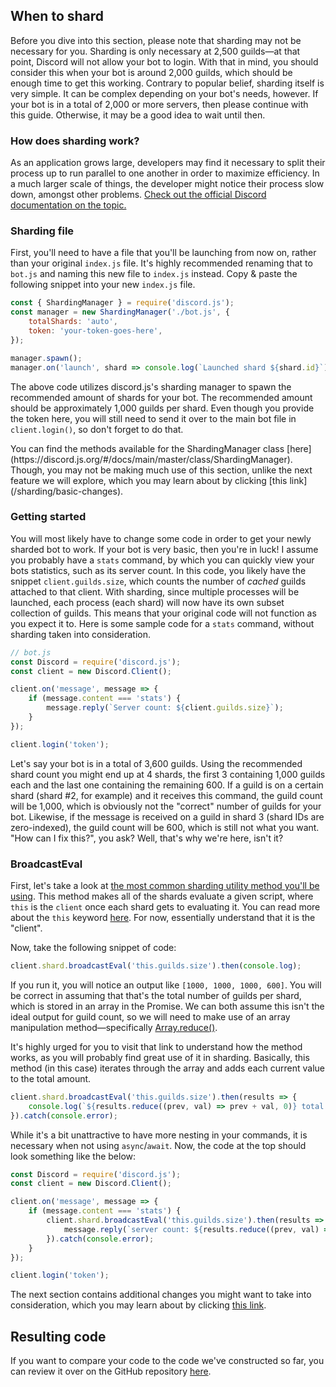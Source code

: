 ## When to shard

Before you dive into this section, please note that sharding may not be necessary for you. Sharding is only necessary at 2,500 guilds—at that point, Discord will not allow your bot to login. With that in mind, you should consider this when your bot is around 2,000 guilds, which should be enough time to get this working. Contrary to popular belief, sharding itself is very simple. It can be complex depending on your bot's needs, however. If your bot is in a total of 2,000 or more servers, then please continue with this guide. Otherwise, it may be a good idea to wait until then.

### How does sharding work?

As an application grows large, developers may find it necessary to split their process up to run parallel to one another in order to maximize efficiency. In a much larger scale of things, the developer might notice their process slow down, amongst other problems.
[Check out the official Discord documentation on the topic.](https://discordapp.com/developers/docs/topics/gateway#sharding)

### Sharding file

First, you'll need to have a file that you'll be launching from now on, rather than your original `index.js` file. It's highly recommended renaming that to `bot.js` and naming this new file to `index.js` instead. Copy & paste the following snippet into your new `index.js` file.

```js
const { ShardingManager } = require('discord.js');
const manager = new ShardingManager('./bot.js', {
	totalShards: 'auto',
	token: 'your-token-goes-here',
});

manager.spawn();
manager.on('launch', shard => console.log(`Launched shard ${shard.id}`));
```

The above code utilizes discord.js's sharding manager to spawn the recommended amount of shards for your bot. The recommended amount should be approximately 1,000 guilds per shard. Even though you provide the token here, you will still need to send it over to the main bot file in `client.login()`, so don't forget to do that.

<p class="tip">You can find the methods available for the ShardingManager class [here](https://discord.js.org/#/docs/main/master/class/ShardingManager). Though, you may not be making much use of this section, unlike the next feature we will explore, which you may learn about by clicking [this link](/sharding/basic-changes).</p>

### Getting started

You will most likely have to change some code in order to get your newly sharded bot to work. If your bot is very basic, then you're in luck! I assume you probably have a `stats` command, by which you can quickly view your bots statistics, such as its server count. In this code, you likely have the snippet `client.guilds.size`, which counts the number of *cached* guilds attached to that client. With sharding, since multiple processes will be launched, each process (each shard) will now have its own subset collection of guilds. This means that your original code will not function as you expect it to. Here is some sample code for a `stats` command, without sharding taken into consideration.

```js
// bot.js
const Discord = require('discord.js');
const client = new Discord.Client();

client.on('message', message => {
	if (message.content === 'stats') {
		message.reply(`Server count: ${client.guilds.size}`);
	}
});

client.login('token');
```

Let's say your bot is in a total of 3,600 guilds. Using the recommended shard count you might end up at 4 shards, the first 3 containing 1,000 guilds each and the last one containing the remaining 600. If a guild is on a certain shard (shard #2, for example) and it receives this command, the guild count will be 1,000, which is obviously not the "correct" number of guilds for your bot. Likewise, if the message is received on a guild in shard 3 (shard IDs are zero-indexed), the guild count will be 600, which is still not what you want. "How can I fix this?", you ask? Well, that's why we're here, isn't it?

### BroadcastEval

First, let's take a look at [the most common sharding utility method you'll be using](https://discord.js.org/#/docs/main/stable/class/ShardClientUtil?scrollTo=broadcastEval). This method makes all of the shards evaluate a given script, where `this` is the `client` once each shard gets to evaluating it. You can read more about the `this` keyword [here](https://developer.mozilla.org/en-US/docs/Web/JavaScript/Reference/Operators/this). For now, essentially understand that it is the "client".

Now, take the following snippet of code:

```js
client.shard.broadcastEval('this.guilds.size').then(console.log);
```

If you run it, you will notice an output like `[1000, 1000, 1000, 600]`. You will be correct in assuming that that's the total number of guilds per shard, which is stored in an array in the Promise. We can both assume this isn't the ideal output for guild count, so we will need to make use of an array manipulation method—specifically [Array.reduce()](https://developer.mozilla.org/en-US/docs/Web/JavaScript/Reference/Global_Objects/Array/Reduce).

It's highly urged for you to visit that link to understand how the method works, as you will probably find great use of it in sharding. Basically, this method (in this case) iterates through the array and adds each current value to the total amount.

```js
client.shard.broadcastEval('this.guilds.size').then(results => {
	console.log(`${results.reduce((prev, val) => prev + val, 0)} total guilds`);
}).catch(console.error);
```

While it's a bit unattractive to have more nesting in your commands, it is necessary when not using `async`/`await`. Now, the code at the top should look something like the below:

```js
const Discord = require('discord.js');
const client = new Discord.Client();

client.on('message', message => {
	if (message.content === 'stats') {
		client.shard.broadcastEval('this.guilds.size').then(results => {
			message.reply(`server count: ${results.reduce((prev, val) => prev + val, 0)}`);
		}).catch(console.error);
	}
});

client.login('token');
```

The next section contains additional changes you might want to take into consideration, which you may learn about by clicking [this link](/sharding/additional-information).

## Resulting code

If you want to compare your code to the code we've constructed so far, you can review it over on the GitHub repository [here](https://github.com/Danktuary/Making-Bots-with-Discord.js/tree/master/code_samples/sharding/getting-started).
